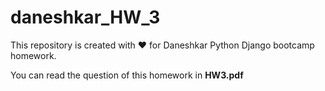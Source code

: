 # daneshkar_HW_3
This repository is created with ❤️ for Daneshkar Python Django bootcamp homework.

You can read the question of this homework in **HW3.pdf**
